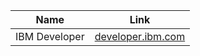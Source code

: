 
| Name				| Link												|
|-------------------|---------------------------------------------------|
| IBM Developer		| [developer.ibm.com](https://developer.ibm.com)	|
